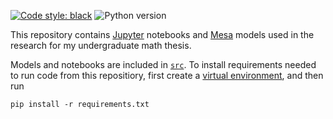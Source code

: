 [![Code style: black](https://img.shields.io/badge/code%20style-black-000000.svg)](https://github.com/psf/black)
![Python version](https://img.shields.io/badge/python-3.6%20|%203.7%20|%203.8-blue.svg)

This repository contains [Jupyter](https://jupyter.org/) notebooks and
[Mesa](https://github.com/projectmesa/mesa) models used in the research
for my undergraduate math thesis.

Models and notebooks are included in [`src`](src). To install
requirements needed to run code from this repositiory, first create a
[virtual environment](https://docs.python.org/3/tutorial/venv.html),
and then run

```
pip install -r requirements.txt
```
